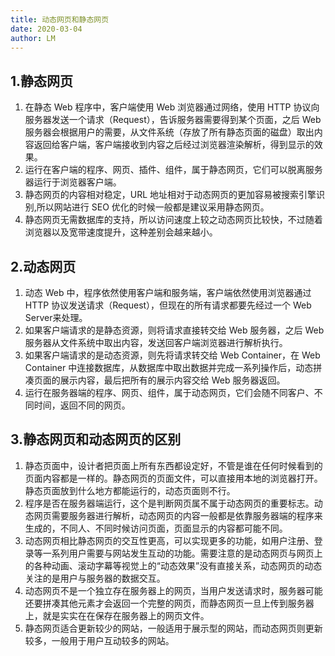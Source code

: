 ```yaml
---
title: 动态网页和静态网页
date: 2020-03-04
author: LM
---
```


## 1.静态网页

1. 在静态 Web 程序中，客户端使用 Web 浏览器通过网络，使用 HTTP 协议向服务器发送一个请求（Request），告诉服务器需要得到某个页面，之后 Web 服务器会根据用户的需要，从文件系统（存放了所有静态页面的磁盘）取出内容返回给客户端，客户端接收到内容之后经过浏览器渲染解析，得到显示的效果。
5. 运行在客户端的程序、网页、插件、组件，属于静态网页，它们可以脱离服务器运行于浏览器客户端。
6. 静态网页的内容相对稳定，URL 地址相对于动态网页的更加容易被搜索引擎识别,所以网站进行 SEO 优化的时候一般都是建议采用静态网页。
7. 静态网页无需数据库的支持，所以访问速度上较之动态网页比较快，不过随着浏览器以及宽带速度提升，这种差别会越来越小。

## 2.动态网页

1. 动态 Web 中，程序依然使用客户端和服务端，客户端依然使用浏览器通过 HTTP 协议发送请求（Request），但现在的所有请求都要先经过一个 Web Server来处理。
2. 如果客户端请求的是静态资源，则将请求直接转交给 Web 服务器，之后 Web 服务器从文件系统中取出内容，发送回客户端浏览器进行解析执行。
3. 如果客户端请求的是动态资源，则先将请求转交给 Web Container，在 Web Container 中连接数据库，从数据库中取出数据并完成一系列操作后，动态拼凑页面的展示内容，最后把所有的展示内容交给 Web 服务器返回。
4. 运行在服务器端的程序、网页、组件，属于动态网页，它们会随不同客户、不同时间，返回不同的网页。

## 3.静态网页和动态网页的区别

1. 静态页面中，设计者把页面上所有东西都设定好，不管是谁在任何时候看到的页面内容都是一样的。静态网页的页面文件，可以直接用本地的浏览器打开。静态页面放到什么地方都能运行的，动态页面则不行。
2. 程序是否在服务器端运行，这个是判断网页属不属于动态网页的重要标志。动态网页需要服务器进行解析，动态网页的内容一般都是依靠服务器端的程序来生成的，不同人、不同时候访问页面，页面显示的内容都可能不同。
3. 动态网页相比静态网页的交互性更高，可以实现更多的功能，如用户注册、登录等一系列用户需要与网站发生互动的功能。需要注意的是动态网页与网页上的各种动画、滚动字幕等视觉上的“动态效果”没有直接关系，动态网页的动态关注的是用户与服务器的数据交互。
4. 动态网页不是一个独立存在服务器上的网页，当用户发送请求时，服务器可能还要拼凑其他元素才会返回一个完整的网页，而静态网页一旦上传到服务器上，就是实实在在保存在服务器上的网页文件。
8. 静态网页适合更新较少的网站，一般适用于展示型的网站，而动态网页则更新较多，一般用于用户互动较多的网站。

